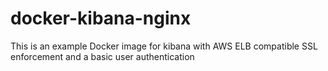 # docker-kibana-nginx

This is an example Docker image for kibana with AWS ELB compatible SSL enforcement and a basic user authentication
